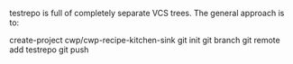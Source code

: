 testrepo is full of completely separate VCS trees. The general approach is to:

create-project cwp/cwp-recipe-kitchen-sink
git init
git branch <my-version>
git remote add testrepo
git push

